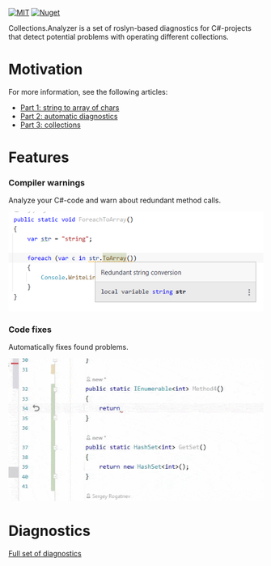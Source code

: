 [![MIT](https://img.shields.io/github/license/Backs/Collections.Analyzer)](LICENSE)
[![Nuget](https://img.shields.io/nuget/v/Collections.Analyzer)](https://www.nuget.org/packages/Collections.Analyzer/)

Collections.Analyzer is a set of roslyn-based diagnostics for C#-projects that detect potential problems with operating
different collections.

# Motivation

For more information, see the following articles:

- [Part 1: string to array of chars](https://blog.rogatnev.net/posts/2021/09/Harmful-collection-transformations-part-1-strings.html)
- [Part 2: automatic diagnostics](https://blog.rogatnev.net/posts/2021/10/Harmful-collection-transformations-part-2-diagnostics.html)
- [Part 3: collections](https://blog.rogatnev.net/posts/2022/01/Harmful-collection-transformations-part-3-collections.html)

# Features

### Compiler warnings

Analyze your C#-code and warn about redundant method calls.

![Code fix string](https://raw.githubusercontent.com/Backs/Collections.Analyzer/master/Documentation/img/string-example-2.png)

### Code fixes

Automatically fixes found problems.

![Code fix enumerable](https://raw.githubusercontent.com/Backs/Collections.Analyzer/master/Documentation/img/enumerable-example-1.gif)

# Diagnostics

[Full set of diagnostics](https://github.com/Backs/Collections.Analyzer/blob/master/Documentation/Diagnostics.md)